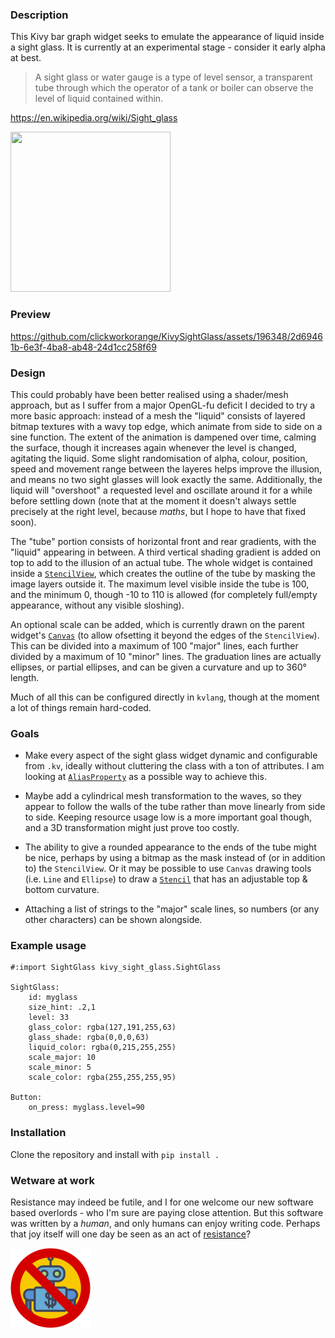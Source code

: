 
### Description

This Kivy bar graph widget seeks to emulate the appearance of liquid inside a sight glass. It is currently at an experimental stage - consider it early alpha at best. 

> A sight glass or water gauge is a type of level sensor, a transparent tube through which the operator of a tank or boiler can observe the level of liquid contained within. 

https://en.wikipedia.org/wiki/Sight_glass

<img width="256" height="256" src="https://github.com/clickworkorange/KivySightGlass/assets/196348/ed7e3588-d459-4c0e-b272-cd42b7b79896" />

### Preview

https://github.com/clickworkorange/KivySightGlass/assets/196348/2d69461b-6e3f-4ba8-ab48-24d1cc258f69

### Design 
This could probably have been better realised using a shader/mesh approach, but as I suffer from a major OpenGL-fu deficit I decided to try a more basic approach: instead of a mesh the "liquid" consists of layered bitmap textures with a wavy top edge, which animate from side to side on a sine function. The extent of the animation is dampened over time, calming the surface, though it increases again whenever the level is changed, agitating the liquid. Some slight randomisation of alpha, colour, position, speed and movement range between the layeres helps improve the illusion, and means no two sight glasses will look exactly the same. Additionally, the liquid will "overshoot" a requested level and oscillate around it for a while before settling down (note that at the moment it doesn't always settle precisely at the right level, because *maths*, but I hope to have that fixed soon). 

The "tube" portion consists of horizontal front and rear gradients, with the "liquid" appearing in between. A third vertical shading gradient is added on top to add to the illusion of an actual tube. The whole widget is contained inside a <a href="https://kivy.org/doc/stable/api-kivy.uix.stencilview.html">`StencilView`</a>, which creates the outline of the tube by masking the image layers outside it. The maximum level visible inside the tube is 100, and the minimum 0, though -10 to 110 is allowed (for completely full/empty appearance, without any visible sloshing). 

An optional scale can be added, which is currently drawn on the parent widget's <a href="https://kivy.org/doc/stable/api-kivy.graphics.instructions.html">`Canvas`</a> (to allow ofsetting it beyond the edges of the `StencilView`). This can be divided into a maximum of 100 "major" lines, each further divided by a maximum of 10 "minor" lines. The graduation lines are actually ellipses, or partial ellipses, and can be given a curvature and up to 360&deg; length. 

Much of all this can be configured directly in `kvlang`, though at the moment a lot of things remain hard-coded. 

### Goals

- Make every aspect of the sight glass widget dynamic and configurable from `.kv`, ideally without cluttering the class with a ton of attributes. I am looking at <a href="https://kivy.org/doc/stable/api-kivy.properties.html#kivy.properties.AliasProperty">`AliasProperty`</a> as a possible way to achieve this. 

- Maybe add a cylindrical mesh transformation to the waves, so they appear to follow the walls of the tube rather than move linearly from side to side. Keeping resource usage low is a more important goal though, and a 3D transformation might just prove too costly. 

- The ability to give a rounded appearance to the ends of the tube might be nice, perhaps by using a bitmap as the mask instead of (or in addition to) the `StencilView`. Or it may be possible to use `Canvas` drawing tools (i.e. `Line` and `Ellipse`) to draw a <a href="https://kivy.org/doc/stable/api-kivy.graphics.stencil_instructions.html">`Stencil`</a> that has an adjustable top & bottom curvature. 

- Attaching a list of strings to the "major" scale lines, so numbers (or any other characters) can be shown alongside. 

### Example usage
````kv
#:import SightGlass kivy_sight_glass.SightGlass

SightGlass:
    id: myglass
    size_hint: .2,1
    level: 33
    glass_color: rgba(127,191,255,63)
    glass_shade: rgba(0,0,0,63)
    liquid_color: rgba(0,215,255,255)
    scale_major: 10
    scale_minor: 5
    scale_color: rgba(255,255,255,95)

Button:
    on_press: myglass.level=90
````

### Installation
Clone the repository and install with `pip install .`

### Wetware at work
Resistance may indeed be futile, and I for one welcome our new software based overlords - who I'm sure are paying close attention. But this software was written by a *human*, and only humans can enjoy writing code. Perhaps that joy itself will one day be seen as an act of <a href="https://en.wikipedia.org/wiki/Joy_as_an_Act_of_Resistance">resistance</a>?

<img src="/human_coder.png" alt="Wetware at work" width="128" height="128" />

